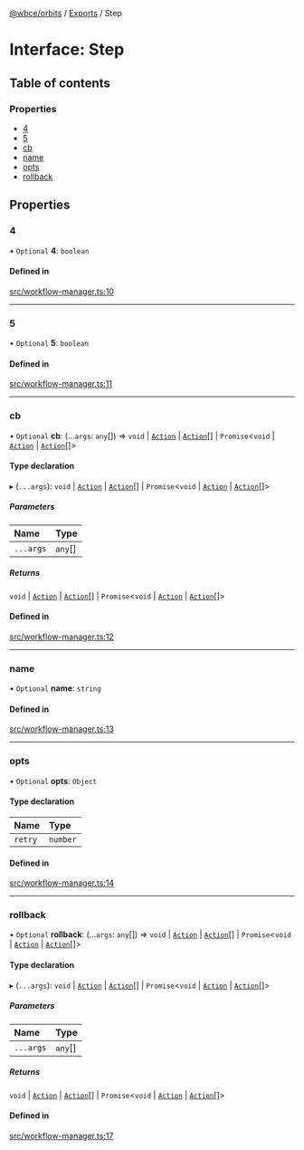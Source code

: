 [@wbce/orbits](../README.md) / [Exports](../modules.md) / Step

# Interface: Step

## Table of contents

### Properties

- [4](Step.md#4)
- [5](Step.md#5)
- [cb](Step.md#cb)
- [name](Step.md#name)
- [opts](Step.md#opts)
- [rollback](Step.md#rollback)

## Properties

### 4

• `Optional` **4**: `boolean`

#### Defined in

[src/workflow-manager.ts:10](https://github.com/LaWebcapsule/orbits/blob/96719ff/src/core/actions/src/workflow-manager.ts#L10)

___

### 5

• `Optional` **5**: `boolean`

#### Defined in

[src/workflow-manager.ts:11](https://github.com/LaWebcapsule/orbits/blob/96719ff/src/core/actions/src/workflow-manager.ts#L11)

___

### cb

• `Optional` **cb**: (...`args`: `any`[]) => `void` \| [`Action`](../classes/Action.md) \| [`Action`](../classes/Action.md)[] \| `Promise`<`void` \| [`Action`](../classes/Action.md) \| [`Action`](../classes/Action.md)[]\>

#### Type declaration

▸ (`...args`): `void` \| [`Action`](../classes/Action.md) \| [`Action`](../classes/Action.md)[] \| `Promise`<`void` \| [`Action`](../classes/Action.md) \| [`Action`](../classes/Action.md)[]\>

##### Parameters

| Name | Type |
| :------ | :------ |
| `...args` | `any`[] |

##### Returns

`void` \| [`Action`](../classes/Action.md) \| [`Action`](../classes/Action.md)[] \| `Promise`<`void` \| [`Action`](../classes/Action.md) \| [`Action`](../classes/Action.md)[]\>

#### Defined in

[src/workflow-manager.ts:12](https://github.com/LaWebcapsule/orbits/blob/96719ff/src/core/actions/src/workflow-manager.ts#L12)

___

### name

• `Optional` **name**: `string`

#### Defined in

[src/workflow-manager.ts:13](https://github.com/LaWebcapsule/orbits/blob/96719ff/src/core/actions/src/workflow-manager.ts#L13)

___

### opts

• `Optional` **opts**: `Object`

#### Type declaration

| Name | Type |
| :------ | :------ |
| `retry` | `number` |

#### Defined in

[src/workflow-manager.ts:14](https://github.com/LaWebcapsule/orbits/blob/96719ff/src/core/actions/src/workflow-manager.ts#L14)

___

### rollback

• `Optional` **rollback**: (...`args`: `any`[]) => `void` \| [`Action`](../classes/Action.md) \| [`Action`](../classes/Action.md)[] \| `Promise`<`void` \| [`Action`](../classes/Action.md) \| [`Action`](../classes/Action.md)[]\>

#### Type declaration

▸ (`...args`): `void` \| [`Action`](../classes/Action.md) \| [`Action`](../classes/Action.md)[] \| `Promise`<`void` \| [`Action`](../classes/Action.md) \| [`Action`](../classes/Action.md)[]\>

##### Parameters

| Name | Type |
| :------ | :------ |
| `...args` | `any`[] |

##### Returns

`void` \| [`Action`](../classes/Action.md) \| [`Action`](../classes/Action.md)[] \| `Promise`<`void` \| [`Action`](../classes/Action.md) \| [`Action`](../classes/Action.md)[]\>

#### Defined in

[src/workflow-manager.ts:17](https://github.com/LaWebcapsule/orbits/blob/96719ff/src/core/actions/src/workflow-manager.ts#L17)
